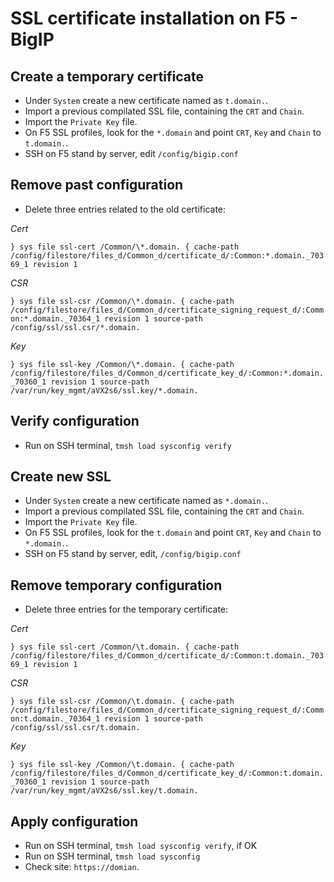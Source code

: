 # SSL certificate installation on F5 - BigIP

## Create a temporary certificate

- Under `System` create a new certificate named as `t.domain.`.
- Import a previous compilated SSL file, containing the `CRT` and `Chain`.
- Import the `Private Key` file.
- On F5 SSL profiles, look for the  `*.domain` and point `CRT`, `Key` and `Chain` to `t.domain.`.
- SSH on F5 stand by server, edit `/config/bigip.conf`

## Remove past configuration

- Delete three entries related to the old certificate:

*Cert*

`
}
sys file ssl-cert /Common/\*.domain. {
    cache-path /config/filestore/files_d/Common_d/certificate_d/:Common:*.domain._70369_1
    revision 1
`

*CSR*

`
}
sys file ssl-csr /Common/\*.domain. {
    cache-path /config/filestore/files_d/Common_d/certificate_signing_request_d/:Common:*.domain._70364_1
    revision 1
    source-path /config/ssl/ssl.csr/*.domain.
`  

*Key*

`
}
sys file ssl-key /Common/\*.domain. {
    cache-path /config/filestore/files_d/Common_d/certificate_key_d/:Common:*.domain._70360_1
    revision 1
    source-path /var/run/key_mgmt/aVX2s6/ssl.key/*.domain.
`

## Verify configuration

- Run on SSH terminal, `tmsh load sysconfig verify`

## Create new SSL

- Under `System` create a new certificate named as `*.domain.`.
- Import a previous compilated SSL file, containing the `CRT` and `Chain`.
- Import the `Private Key` file.
- On F5 SSL profiles, look for the  `t.domain` and point `CRT`, `Key` and `Chain` to `*.domain.`.
- SSH on F5 stand by server, edit, `/config/bigip.conf`

## Remove temporary configuration

- Delete three entries for the temporary certificate:

*Cert*

`
}
sys file ssl-cert /Common/\t.domain. {
    cache-path /config/filestore/files_d/Common_d/certificate_d/:Common:t.domain._70369_1
    revision 1
`

*CSR*

`
}
sys file ssl-csr /Common/\t.domain. {
    cache-path /config/filestore/files_d/Common_d/certificate_signing_request_d/:Common:t.domain._70364_1
    revision 1
    source-path /config/ssl/ssl.csr/t.domain.
`  

*Key*

`
}
sys file ssl-key /Common/\t.domain. {
    cache-path /config/filestore/files_d/Common_d/certificate_key_d/:Common:t.domain._70360_1
    revision 1
    source-path /var/run/key_mgmt/aVX2s6/ssl.key/t.domain.
`

## Apply configuration

- Run on SSH terminal, `tmsh load sysconfig verify`, if OK
- Run on SSH terminal, `tmsh load sysconfig`
- Check site: `https://domian`.
